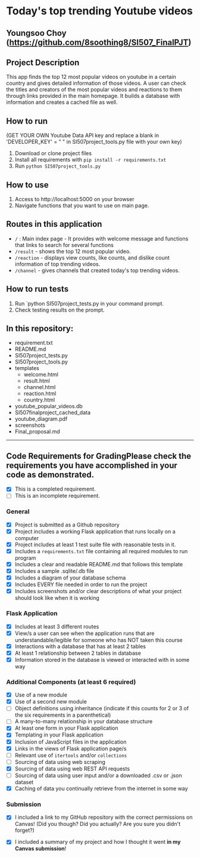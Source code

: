 
# Today's top trending Youtube videos

## Youngsoo Choy (https://github.com/8soothing8/SI507_FinalPJT)

## Project Description

This app finds the top 12 most popular videos on youtube in a certain country and gives detailed information of those videos.
A user can check the titles and creators of the most popular videos and reactions to them through links provided in the main homepage. 
It builds a database with information and creates a cached file as well. 

## How to run  

(GET YOUR OWN Youtube Data API key and replace a blank in 'DEVELOPER_KEY' = " " in SI507project_tools.py file with your own key)
1. Download or clone project files
2. Install all requirements with `pip install -r requirements.txt`
3. Run `python SI507project_tools.py`

## How to use  

1. Access to  http://localhost:5000 on your browser
2. Navigate functions that you want to use on main page.

## Routes in this application   

- `/` : Main index page - It provides with welcome message and functions that links to search for several functions
- `/result` - shows the top 12 most popular video. 
- `/reaction` - displays view counts, like counts, and dislike count information of top trending videos.
- `/channel` - gives channels that created today's top trending videos.


## How to run tests
1. Run `python SI507project_tests.py in your command prompt. 
2. Check testing results on the prompt.

## In this repository:
- requirement.txt
- README.md
- SI507project_tests.py	
- SI507project_tools.py	
- templates
  - welcome.html
  - result.html
  - channel.html
  - reaction.html
  - country.html
- youtube_popular_videos.db
- SI507finalproject_cached_data
- youtube_diagram.pdf
- screenshots
- Final_proposal.md

---

## Code Requirements for GradingPlease check the requirements you have accomplished in your code as demonstrated.
-  [x] This is a completed requirement.
-  [ ] This is an incomplete requirement.

### General
-  [x] Project is submitted as a Github repository
-  [x] Project includes a working Flask application that runs locally on a computer
-  [x] Project includes at least 1 test suite file with reasonable tests in it.
-  [x] Includes a `requirements.txt` file containing all required modules to run program
-  [x] Includes a clear and readable README.md that follows this template
-  [x] Includes a sample .sqlite/.db file
-  [x] Includes a diagram of your database schema
-  [x] Includes EVERY file needed in order to run the project
-  [x] Includes screenshots and/or clear descriptions of what your project should look like when it is working

### Flask Application
-  [x] Includes at least 3 different routes
-  [x] View/s a user can see when the application runs that are understandable/legible for someone who has NOT taken this course
-  [x] Interactions with a database that has at least 2 tables
-  [x] At least 1 relationship between 2 tables in database
-  [x] Information stored in the database is viewed or interacted with in some way

### Additional Components (at least 6 required)
-  [x] Use of a new module
-  [x] Use of a second new module
-  [ ] Object definitions using inheritance (indicate if this counts for 2 or 3 of the six requirements in a parenthetical)
-  [ ] A many-to-many relationship in your database structure
-  [x] At least one form in your Flask application
-  [x] Templating in your Flask application
-  [x] Inclusion of JavaScript files in the application
-  [x] Links in the views of Flask application page/s
-  [ ] Relevant use of `itertools` and/or `collections`
-  [ ] Sourcing of data using web scraping
-  [x] Sourcing of data using web REST API requests
-  [ ] Sourcing of data using user input and/or a downloaded .csv or .json dataset
-  [x] Caching of data you continually retrieve from the internet in some way

### Submission
-  [x] I included a link to my GitHub repository with the correct permissions on Canvas! (Did you though? Did you actually? Are you sure you didn't forget?)
-  [x] I included a summary of my project and how I thought it went **in my Canvas submission**!

